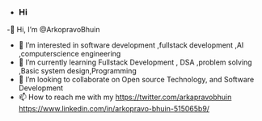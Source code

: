 - <h3>Hi 
-👋 Hi, I’m @ArkopravoBhuin
- 👀 I’m interested in software development ,fullstack development ,AI ,computerscience engineering
- 🌱 I’m currently learning Fullstack Development , DSA ,problem solving ,Basic system design,Programming
- 💞️ I’m looking to collaborate on Open source Technology, and Software Development 
- 📫 How to reach me with my https://twitter.com/arkapravobhuin
    https://www.linkedin.com/in/arkopravo-bhuin-515065b9/

<!---
Arkopravo1995/Arkopravo1995 is a ✨ special ✨ repository because its `README.md` (this file) appears on your GitHub profile.
You can click the Preview link to take a look at your changes.
--->
